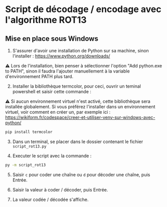 # Script de décodage / encodage avec l'algorithme ROT13

## Mise en place sous Windows

1. S'assurer d'avoir une installation de Python sur sa machine, sinon l'installer : https://www.python.org/downloads/

⚠️ Lors de l'installation, bien penser à sélectionner l'option "Add python.exe to PATH", sinon il faudra l'ajouter manuellement à la variable d'environnement PATH plus tard.

2. Installer la bibliothèque termcolor, pour ceci, ouvrir un teminal powershell et saisir cette commande :

⚠️ Si aucun environnement virtuel n'est activé, cette bibliothèque sera installée globalement. Si vous préférez l'installer dans un environnement virtuel, voir comment en créer un, par exemple ici : https://wikiform.fr/codespace/creer-et-utiliser-venv-sur-windows-avec-python/

```sh
pip install termcolor
```

3. Dans un terminal, se placer dans le dossier contenant le fichier `script_rot13.py`

4. Executer le script avec la commande :

```sh
py -m script_rot13
```

5. Saisir `c` pour coder une chaîne ou `d` pour décoder une chaîne, puis Entrée.

6. Saisir la valeur à coder / décoder, puis Entrée.

7. La valeur codée / décodée s'affiche.